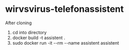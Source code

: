 # wirvsvirus-telefonassistent

After cloning
1) cd into directory
2) docker build -t assistent .
3) sudo docker run -it --rm --name assistent assistent

